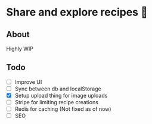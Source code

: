 # Share and explore recipes 🍜

## About

Highly WIP

## Todo

- [ ] Improve UI
- [ ] Sync between db and localStorage
- [x] Setup upload thing for image uploads
- [ ] Stripe for limiting recipe creations
- [ ] Redis for caching (Not fixed as of now)
- [ ] SEO
